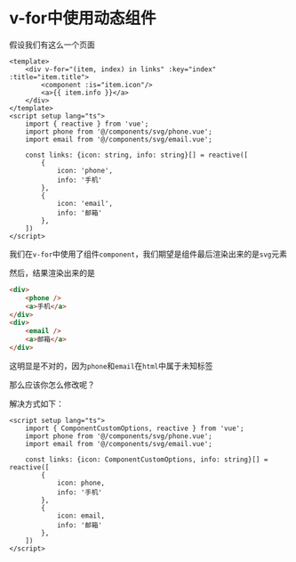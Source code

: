 # v-for中使用动态组件

假设我们有这么一个页面

```vue
<template>
    <div v-for="(item, index) in links" :key="index" :title="item.title">
        <component :is="item.icon"/>
        <a>{{ item.info }}</a>
    </div>
</template>
<script setup lang="ts">
    import { reactive } from 'vue';
    import phone from '@/components/svg/phone.vue';
    import email from '@/components/svg/email.vue';

    const links: {icon: string, info: string}[] = reactive([
        {
            icon: 'phone',
            info: '手机'
        },
        {
            icon: 'email',
            info: '邮箱'
        },
    ])
</script>
```

我们在`v-for`中使用了组件`component`，我们期望是组件最后渲染出来的是`svg`元素

然后，结果渲染出来的是

```html
<div>
    <phone />
    <a>手机</a>
</div>
<div>
    <email />
    <a>邮箱</a>
</div>
```

这明显是不对的，因为`phone`和`email`在`html`中属于未知标签

那么应该你怎么修改呢？

解决方式如下：

```vue
<script setup lang="ts">
    import { ComponentCustomOptions, reactive } from 'vue';
    import phone from '@/components/svg/phone.vue';
    import email from '@/components/svg/email.vue';

    const links: {icon: ComponentCustomOptions, info: string}[] = reactive([
        {
            icon: phone,
            info: '手机'
        },
        {
            icon: email,
            info: '邮箱'
        },
    ])
</script>
```
